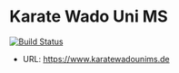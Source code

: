 # Karate Wado Uni MS

[![Build Status](https://drone.berrio.dev/api/badges/B3RR10/karate-wado-website/status.svg?ref=refs/heads/main)](https://drone.berrio.dev/B3RR10/karate-wado-website)

* URL: https://www.karatewadounims.de
